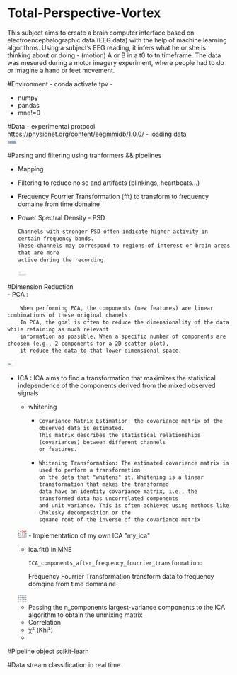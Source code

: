   # Total-Perspective-Vortex
  This subject aims to create a brain computer interface based on electroencephalographic data (EEG data) with the help of machine learning algorithms. Using a subject’s EEG reading, it infers what he or she is thinking about or doing - (motion) A or B in a t0 to tn timeframe. The data was mesured during a motor imagery experiment, where people had to do or imagine a hand or feet movement.
  
  #Environment - conda activate tpv - 
  - numpy
  - pandas
  - mne!=0
  
  #Data
    - experimental protocol
        https://physionet.org/content/eegmmidb/1.0.0/
    - loading data  
    <img src="./png/raw_sample_S001.png" alt="Alt text" title="Battle ship" style="display: inline-block; max-width: 20px">
    

  #Parsing and filtering using tranformers && pipelines
  -  Mapping
  -  Filtering to reduce noise and artifacts (blinkings, heartbeats...)
  -  Frequency Fourrier Transformation (fft) to transform to frequency domaine from time domaine    

  - Power Spectral Density - PSD

        Channels with stronger PSD often indicate higher activity in certain frequency bands.
        These channels may correspond to regions of interest or brain areas that are more
        active during the recording.
    <img src="./png/power_spectral_density.png" alt="Alt text" title="Battle ship" style="display: inline-block; max-width: 20px">
   

  #Dimension Reduction  
    - PCA :
        
        When performing PCA, the components (new features) are linear combinations of these original chanels.
        In PCA, the goal is often to reduce the dimensionality of the data while retaining as much relevant
        information as possible. When a specific number of components are choosen (e.g., 2 components for a 2D scatter plot),
        it reduce the data to that lower-dimensional space.
        
  <img src="./png/PCA_after_PSD.png" alt="Alt text" title="Battle ship" style="display: inline-block; max-width: 20px">

  - ICA :
          ICA aims to find a transformation that maximizes the statistical independence of the components
    derived from the mixed observed signals
    - whitening
      -     Covariance Matrix Estimation: the covariance matrix of the observed data is estimated.
            This matrix describes the statistical relationships (covariances) between different channels
            or features.
      -     Whitening Transformation: The estimated covariance matrix is used to perform a transformation
            on the data that "whitens" it. Whitening is a linear transformation that makes the transformed
            data have an identity covariance matrix, i.e., the transformed data has uncorrelated components
            and unit variance. This is often achieved using methods like Cholesky decomposition or the
            square root of the inverse of the covariance matrix.
    <img src="./png/ICA_components.png" alt="Alt text" title="Battle ship" style="display: inline-block; max-width: 20px">
    -  Implementation of my own ICA "my_ica"
        
    - ica.fit() in MNE
      
          ICA_components_after_frequency_fourrier_transformation:

        Frequency Fourrier Transformation transform data to frequency domqine from time dommaine
    <img src="./png/ICA_components_after_frequency_fourrier_transformation.png" alt="Alt text" title="Battle ship" style="display: inline-block; max-width: 20px">

    - Passing the n_components largest-variance components to the ICA algorithm to obtain the unmixing matrix 
    - Correlation
    -  χ² (Khi²)
    -  
  #Pipeline object scikit-learn

  #Data stream classification in real time
